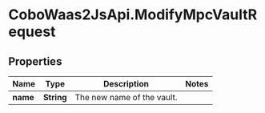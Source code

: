 # CoboWaas2JsApi.ModifyMpcVaultRequest

## Properties

Name | Type | Description | Notes
------------ | ------------- | ------------- | -------------
**name** | **String** | The new name of the vault. | 


